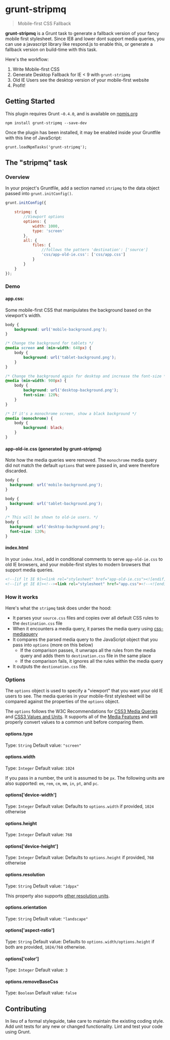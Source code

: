 # grunt-stripmq
> Mobile-first CSS Fallback

**grunt-stripmq** is a Grunt task to generate a fallback version of your fancy mobile first stylesheet. Since IE8 and lower dont support media queries, you can use a javascript library like respond.js to enable this, or generate a fallback version on build-time with this task.

Here's the workflow:

1. Write Mobile-first CSS
2. Generate Desktop Fallback for IE < 9 with `grunt-stripmq`
3. Old IE Users see the desktop version of your mobile-first website
4. Profit!

## Getting Started
This plugin requires Grunt `~0.4.0`, and is available on [npmjs.org](https://npmjs.org/package/grunt-stripmq)

```shell
npm install grunt-stripmq --save-dev
```

Once the plugin has been installed, it may be enabled inside your Gruntfile with this line of JavaScript:

```shell
grunt.loadNpmTasks('grunt-stripmq');
```

## The "stripmq" task

### Overview
In your project's Gruntfile, add a section named `stripmq` to the data object passed into `grunt.initConfig()`.

```js
grunt.initConfig({

    stripmq: {
        //Viewport options
        options: {
            width: 1000,
            type: 'screen'
        },
        all: {
            files: {
                //follows the pattern 'destination': ['source']
                'css/app-old-ie.css': ['css/app.css']
            }
        }
    }
});

```

### Demo

#### app.css:
Some mobile-first CSS that manipulates the background based on the viewport's width.
```css
body {
    background: url('mobile-background.png');
}

/* Change the background for tablets */
@media screen and (min-width: 640px) {
    body {
        background: url('tablet-background.png');
    }
}

/* Change the background again for desktop and increase the font-size */
@media (min-width: 900px) {
    body {
        background: url('desktop-background.png');
        font-size: 120%;
    }
}

/* If it's a monochrome screen, show a black background */
@media (monochrome) {
    body {
        background: black;
    }
}
```

#### app-old-ie.css (generated by grunt-stripmq)
Note how the media queries were removed. The `monochrome` media query did not match the default `options` that were passed in, and were therefore discarded.

```css
body {
  background: url('mobile-background.png');
}

body {
  background: url('tablet-background.png');
}

/* This will be shown to old-ie users. */
body {
  background: url('desktop-background.png');
  font-size: 120%;
}
```

#### index.html
In your `index.html`, add in conditional comments to serve `app-old-ie.css` to old IE browsers, and your mobile-first styles to modern browsers that support media queries.

````html
<!--[if lt IE 9]><link rel="stylesheet" href="app-old-ie.css"><![endif]-->
<!--[if gt IE 8]><!--><link rel="stylesheet" href="app.css"><!--<![endif]-->
````


### How it works
Here's what the `stripmq` task does under the hood:

* It parses your `source.css` files and copies over all default CSS rules to the `destination.css` file
* When it encounters a media query, it parses the media query using [css-mediaquery](https://github.com/ericf/css-mediaquery)
* It compares the parsed media query to the JavaScript object that you pass into `options` (more on this below)
  * If the comparison passes, it unwraps all the rules from the media query and adds them to `destination.css` file in the same place
  * If the comparison fails, it ignores all the rules within the media query
* It outputs the `destionation.css` file.



### Options

The `options` object is used to specify a "viewport" that you want your old IE users to see. The media queries in your mobile-first stylesheet will be compared against the properties of the `options` object.

The `options` follows the W3C Recommendations for [CSS3 Media Queries](http://www.w3.org/TR/css3-mediaqueries/) and [CSS3 Values and Units](http://www.w3.org/TR/css3-values/). It supports all of the [Media Features](http://www.w3.org/TR/css3-mediaqueries/#media1) and will properly convert values to a common unit before comparing them.

#### options.type
Type: `String`
Default value: `"screen"`

#### options.width
Type: `Integer`
Default value: `1024`

If you pass in a number, the unit is assumed to be `px`. The following units are also supported: `em`, `rem`, `cm`, `mm`, `in`, `pt`, and `pc`.

#### options['device-width']
Type: `Integer`
Default value: Defaults to `options.width` if provided, `1024` otherwise

#### options.height
Type: `Integer`
Default value: `768`

#### options['device-height']
Type: `Integer`
Default value: Defaults to `options.height` if provided, `768` otherwise

#### options.resolution
Type: `String`
Default value: `"1dppx"`

This property also supports [other resolution units](http://www.w3.org/TR/css3-mediaqueries/#resolution0).

#### options.orientation
Type: `String`
Default value: `"landscape"`

#### options['aspect-ratio']
Type: `String`
Default value: Defaults to `options.width/options.height` if both are provided, `1024/768` otherwise.

#### options['color']
Type: `Integer`
Default value: `3`

#### options.removeBaseCss
Type: `Boolean`
Default value: `false`

## Contributing

In lieu of a formal styleguide, take care to maintain the existing coding style. Add unit tests for any new or changed functionality. Lint and test your code using Grunt.
